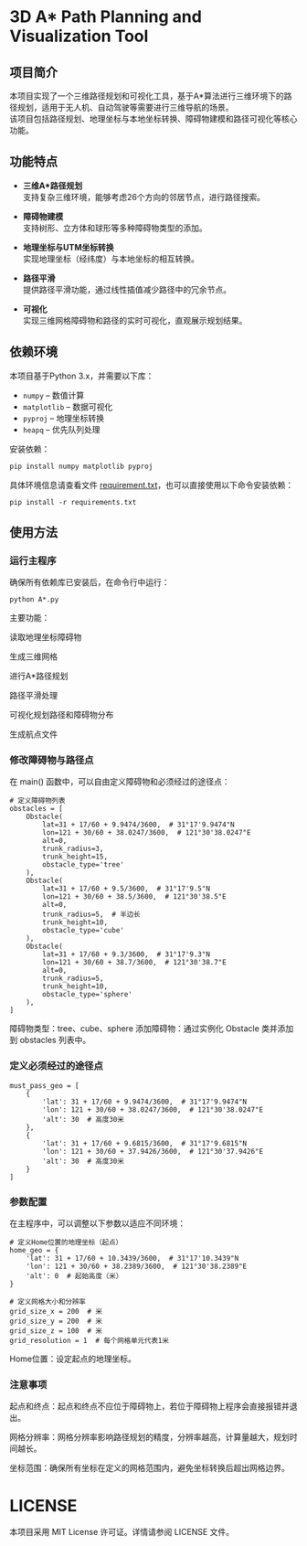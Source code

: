 # 3D A* Path Planning and Visualization Tool

## 项目简介
本项目实现了一个三维路径规划和可视化工具，基于A\*算法进行三维环境下的路径规划，适用于无人机、自动驾驶等需要进行三维导航的场景。  
该项目包括路径规划、地理坐标与本地坐标转换、障碍物建模和路径可视化等核心功能。

## 功能特点
- **三维A\*路径规划**  
  支持复杂三维环境，能够考虑26个方向的邻居节点，进行路径搜索。
  
- **障碍物建模**  
  支持树形、立方体和球形等多种障碍物类型的添加。
  
- **地理坐标与UTM坐标转换**  
  实现地理坐标（经纬度）与本地坐标的相互转换。
  
- **路径平滑**  
  提供路径平滑功能，通过线性插值减少路径中的冗余节点。
  
- **可视化**  
  实现三维网格障碍物和路径的实时可视化，直观展示规划结果。

## 依赖环境
本项目基于Python 3.x，并需要以下库：
- `numpy` – 数值计算
- `matplotlib` – 数据可视化
- `pyproj` – 地理坐标转换
- `heapq` – 优先队列处理

安装依赖：
```bash
pip install numpy matplotlib pyproj
```
具体环境信息请查看文件 [requirement.txt](requirement.txt)，也可以直接使用以下命令安装依赖：
```
pip install -r requirements.txt
```
## 使用方法
### 运行主程序
确保所有依赖库已安装后，在命令行中运行：
```
python A*.py
```
主要功能：

读取地理坐标障碍物

生成三维网格

进行A*路径规划

路径平滑处理

可视化规划路径和障碍物分布

生成航点文件

### 修改障碍物与路径点
在 main() 函数中，可以自由定义障碍物和必须经过的途径点：
```
# 定义障碍物列表
obstacles = [
    Obstacle(
        lat=31 + 17/60 + 9.9474/3600,  # 31°17'9.9474"N
        lon=121 + 30/60 + 38.0247/3600,  # 121°30'38.0247"E
        alt=0,
        trunk_radius=3,
        trunk_height=15,
        obstacle_type='tree'
    ),
    Obstacle(
        lat=31 + 17/60 + 9.5/3600,  # 31°17'9.5"N
        lon=121 + 30/60 + 38.5/3600,  # 121°30'38.5"E
        alt=0,
        trunk_radius=5,  # 半边长
        trunk_height=10,
        obstacle_type='cube'
    ),
    Obstacle(
        lat=31 + 17/60 + 9.3/3600,  # 31°17'9.3"N
        lon=121 + 30/60 + 38.7/3600,  # 121°30'38.7"E
        alt=0,
        trunk_radius=5,
        trunk_height=10,
        obstacle_type='sphere'
    ),
]
```
障碍物类型：tree、cube、sphere
添加障碍物：通过实例化 Obstacle 类并添加到 obstacles 列表中。

### 定义必须经过的途径点
```
must_pass_geo = [
    {
        'lat': 31 + 17/60 + 9.9474/3600,  # 31°17'9.9474"N
        'lon': 121 + 30/60 + 38.0247/3600,  # 121°30'38.0247"E
        'alt': 30  # 高度30米
    },
    {
        'lat': 31 + 17/60 + 9.6815/3600,  # 31°17'9.6815"N
        'lon': 121 + 30/60 + 37.9426/3600,  # 121°30'37.9426"E
        'alt': 30  # 高度30米
    }
]
```

### 参数配置
在主程序中，可以调整以下参数以适应不同环境：
```
# 定义Home位置的地理坐标（起点）
home_geo = {
    'lat': 31 + 17/60 + 10.3439/3600,  # 31°17'10.3439"N
    'lon': 121 + 30/60 + 38.2389/3600,  # 121°30'38.2389"E
    'alt': 0  # 起始高度（米）
}

# 定义网格大小和分辨率
grid_size_x = 200  # 米
grid_size_y = 200  # 米
grid_size_z = 100  # 米
grid_resolution = 1  # 每个网格单元代表1米
```
Home位置：设定起点的地理坐标。

### 注意事项

起点和终点：起点和终点不应位于障碍物上，若位于障碍物上程序会直接报错并退出。
 
网格分辨率：网格分辨率影响路径规划的精度，分辨率越高，计算量越大，规划时间越长。
 
坐标范围：确保所有坐标在定义的网格范围内，避免坐标转换后超出网格边界。
 
# LICENSE
本项目采用 MIT License 许可证。详情请参阅 LICENSE 文件。

